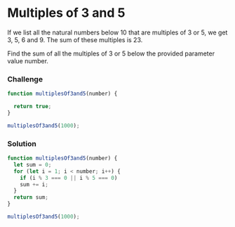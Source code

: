 # Multiples of 3 and 5

If we list all the natural numbers below 10 that are multiples of 3 or 5, we get 3, 5, 6 and 9. The sum of these multiples is 23.

Find the sum of all the multiples of 3 or 5 below the provided parameter value number.

### Challenge

```javascript
function multiplesOf3and5(number) {

  return true;
}

multiplesOf3and5(1000);
```

### Solution

```javascript
function multiplesOf3and5(number) {
  let sum = 0;
  for (let i = 1; i < number; i++) {
    if (i % 3 === 0 || i % 5 === 0) 
    sum += i; 
  }
  return sum;
}

multiplesOf3and5(1000);
```
